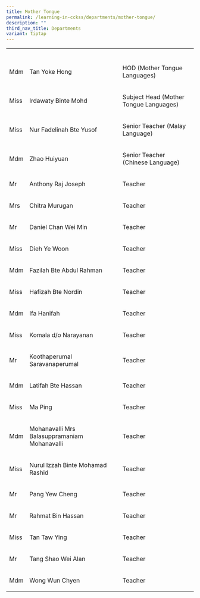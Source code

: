 ```yaml
---
title: Mother Tongue
permalink: /learning-in-cckss/departments/mother-tongue/
description: ""
third_nav_title: Departments
variant: tiptap
---
```

<table><tbody><tr><th rowspan="1" colspan="1"><p></p></th><th rowspan="1" colspan="1"><p></p></th><th rowspan="1" colspan="1"><p></p></th></tr><tr><td rowspan="1" colspan="1"><p>Mdm</p></td><td rowspan="1" colspan="1"><p>Tan Yoke Hong</p></td><td rowspan="1" colspan="1"><p>HOD (Mother Tongue Languages)</p></td></tr><tr><td rowspan="1" colspan="1"><p>Miss</p></td><td rowspan="1" colspan="1"><p>Irdawaty Binte Mohd</p></td><td rowspan="1" colspan="1"><p>Subject Head (Mother Tongue Languages)</p></td></tr><tr><td rowspan="1" colspan="1"><p>Miss</p></td><td rowspan="1" colspan="1"><p>Nur Fadelinah Bte Yusof</p></td><td rowspan="1" colspan="1"><p>Senior Teacher (Malay Language)</p></td></tr><tr><td rowspan="1" colspan="1"><p>Mdm</p></td><td rowspan="1" colspan="1"><p>Zhao Huiyuan</p></td><td rowspan="1" colspan="1"><p>Senior Teacher (Chinese Language)</p></td></tr><tr><td rowspan="1" colspan="1"><p>Mr</p></td><td rowspan="1" colspan="1"><p>Anthony Raj Joseph</p></td><td rowspan="1" colspan="1"><p>Teacher</p></td></tr><tr><td rowspan="1" colspan="1"><p>Mrs</p></td><td rowspan="1" colspan="1"><p>Chitra Murugan</p></td><td rowspan="1" colspan="1"><p>Teacher</p></td></tr><tr><td rowspan="1" colspan="1"><p>Mr</p></td><td rowspan="1" colspan="1"><p>Daniel Chan Wei Min</p></td><td rowspan="1" colspan="1"><p>Teacher</p></td></tr><tr><td rowspan="1" colspan="1"><p>Miss</p></td><td rowspan="1" colspan="1"><p>Dieh Ye Woon</p></td><td rowspan="1" colspan="1"><p>Teacher</p></td></tr><tr><td rowspan="1" colspan="1"><p>Mdm</p></td><td rowspan="1" colspan="1"><p>Fazilah Bte Abdul Rahman</p></td><td rowspan="1" colspan="1"><p>Teacher</p></td></tr><tr><td rowspan="1" colspan="1"><p>Miss</p></td><td rowspan="1" colspan="1"><p>Hafizah Bte Nordin</p></td><td rowspan="1" colspan="1"><p>Teacher</p></td></tr><tr><td rowspan="1" colspan="1"><p>Mdm</p></td><td rowspan="1" colspan="1"><p>Ifa Hanifah</p></td><td rowspan="1" colspan="1"><p>Teacher</p></td></tr><tr><td rowspan="1" colspan="1"><p>Miss</p></td><td rowspan="1" colspan="1"><p>Komala d/o Narayanan</p></td><td rowspan="1" colspan="1"><p>Teacher</p></td></tr><tr><td rowspan="1" colspan="1"><p>Mr</p></td><td rowspan="1" colspan="1"><p>Koothaperumal Saravanaperumal</p></td><td rowspan="1" colspan="1"><p>Teacher</p></td></tr><tr><td rowspan="1" colspan="1"><p>Mdm</p></td><td rowspan="1" colspan="1"><p>Latifah Bte Hassan</p></td><td rowspan="1" colspan="1"><p>Teacher</p></td></tr><tr><td rowspan="1" colspan="1"><p>Miss</p></td><td rowspan="1" colspan="1"><p>Ma Ping</p></td><td rowspan="1" colspan="1"><p>Teacher</p></td></tr><tr><td rowspan="1" colspan="1"><p>Mdm</p></td><td rowspan="1" colspan="1"><p>Mohanavalli Mrs Balasuppramaniam Mohanavalli</p></td><td rowspan="1" colspan="1"><p>Teacher</p></td></tr><tr><td rowspan="1" colspan="1"><p>Miss</p></td><td rowspan="1" colspan="1"><p>Nurul Izzah Binte Mohamad Rashid</p></td><td rowspan="1" colspan="1"><p>Teacher</p></td></tr><tr><td rowspan="1" colspan="1"><p>Mr</p></td><td rowspan="1" colspan="1"><p>Pang Yew Cheng</p></td><td rowspan="1" colspan="1"><p>Teacher</p></td></tr><tr><td rowspan="1" colspan="1"><p>Mr</p></td><td rowspan="1" colspan="1"><p>Rahmat Bin Hassan</p></td><td rowspan="1" colspan="1"><p>Teacher</p></td></tr><tr><td rowspan="1" colspan="1"><p>Miss</p></td><td rowspan="1" colspan="1"><p>Tan Taw Ying</p></td><td rowspan="1" colspan="1"><p>Teacher</p></td></tr><tr><td rowspan="1" colspan="1"><p>Mr</p></td><td rowspan="1" colspan="1"><p>Tang Shao Wei Alan</p></td><td rowspan="1" colspan="1"><p>Teacher</p></td></tr><tr><td rowspan="1" colspan="1"><p>Mdm</p></td><td rowspan="1" colspan="1"><p>Wong Wun Chyen</p></td><td rowspan="1" colspan="1"><p>Teacher</p></td></tr></tbody></table><p></p>